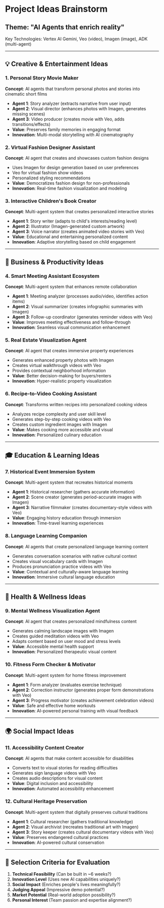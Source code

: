 # Project Ideas Brainstorm

## Theme: "AI Agents that enrich reality"
Key Technologies: Vertex AI Gemini, Veo (video), Imagen (image), ADK (multi-agent)

---

## 💡 Creative & Entertainment Ideas

### 1. **Personal Story Movie Maker**
**Concept**: AI agents that transform personal photos and stories into cinematic short films
- **Agent 1**: Story analyzer (extracts narrative from user input)
- **Agent 2**: Visual director (enhances photos with Imagen, generates missing scenes)
- **Agent 3**: Video producer (creates movie with Veo, adds transitions/effects)
- **Value**: Preserves family memories in engaging format
- **Innovation**: Multi-modal storytelling with AI cinematography

### 2. **Virtual Fashion Designer Assistant**
**Concept**: AI agent that creates and showcases custom fashion designs
- Uses Imagen for design generation based on user preferences
- Veo for virtual fashion show videos
- Personalized styling recommendations
- **Value**: Democratizes fashion design for non-professionals
- **Innovation**: Real-time fashion visualization and modeling

### 3. **Interactive Children's Book Creator**
**Concept**: Multi-agent system that creates personalized interactive stories
- **Agent 1**: Story writer (adapts to child's interests/reading level)
- **Agent 2**: Illustrator (Imagen-generated custom artwork)  
- **Agent 3**: Voice narrator (creates animated video stories with Veo)
- **Value**: Educational and entertaining personalized content
- **Innovation**: Adaptive storytelling based on child engagement

---

## 🏢 Business & Productivity Ideas

### 4. **Smart Meeting Assistant Ecosystem**
**Concept**: Multi-agent system that enhances remote collaboration
- **Agent 1**: Meeting analyzer (processes audio/video, identifies action items)
- **Agent 2**: Visual summarizer (creates infographic summaries with Imagen)
- **Agent 3**: Follow-up coordinator (generates reminder videos with Veo)
- **Value**: Improves meeting effectiveness and follow-through
- **Innovation**: Seamless visual communication enhancement

### 5. **Real Estate Visualization Agent**
**Concept**: AI agent that creates immersive property experiences
- Generates enhanced property photos with Imagen
- Creates virtual walkthrough videos with Veo
- Provides contextual neighborhood information
- **Value**: Better decision-making for buyers/renters
- **Innovation**: Hyper-realistic property visualization

### 6. **Recipe-to-Video Cooking Assistant**
**Concept**: Transforms written recipes into personalized cooking videos
- Analyzes recipe complexity and user skill level
- Generates step-by-step cooking videos with Veo
- Creates custom ingredient images with Imagen
- **Value**: Makes cooking more accessible and visual
- **Innovation**: Personalized culinary education

---

## 🎓 Education & Learning Ideas

### 7. **Historical Event Immersion System**
**Concept**: Multi-agent system that recreates historical moments
- **Agent 1**: Historical researcher (gathers accurate information)
- **Agent 2**: Scene creator (generates period-accurate images with Imagen)
- **Agent 3**: Narrative filmmaker (creates documentary-style videos with Veo)
- **Value**: Engaging history education through immersion
- **Innovation**: Time-travel learning experiences

### 8. **Language Learning Companion**
**Concept**: AI agents that create personalized language learning content
- Generates conversation scenarios with native cultural context
- Creates visual vocabulary cards with Imagen
- Produces pronunciation practice videos with Veo
- **Value**: Contextual and culturally-aware language learning
- **Innovation**: Immersive cultural language education

---

## 🏥 Health & Wellness Ideas

### 9. **Mental Wellness Visualization Agent**
**Concept**: AI agent that creates personalized mindfulness content
- Generates calming landscape images with Imagen
- Creates guided meditation videos with Veo
- Adapts content based on user mood and stress levels
- **Value**: Accessible mental health support
- **Innovation**: Personalized therapeutic visual content

### 10. **Fitness Form Checker & Motivator**
**Concept**: Multi-agent system for home fitness improvement
- **Agent 1**: Form analyzer (evaluates exercise technique)
- **Agent 2**: Correction instructor (generates proper form demonstrations with Veo)
- **Agent 3**: Progress motivator (creates achievement celebration videos)
- **Value**: Safe and effective home workouts
- **Innovation**: AI-powered personal training with visual feedback

---

## 🌍 Social Impact Ideas

### 11. **Accessibility Content Creator**
**Concept**: AI agents that make content accessible for disabilities
- Converts text to visual stories for reading difficulties
- Generates sign language videos with Veo
- Creates audio descriptions for visual content
- **Value**: Digital inclusion and accessibility
- **Innovation**: Automated accessibility enhancement

### 12. **Cultural Heritage Preservation**
**Concept**: Multi-agent system that digitally preserves cultural traditions
- **Agent 1**: Cultural researcher (gathers traditional knowledge)
- **Agent 2**: Visual archivist (recreates traditional art with Imagen)
- **Agent 3**: Story keeper (creates cultural documentary videos with Veo)
- **Value**: Preserves endangered cultural practices
- **Innovation**: AI-powered cultural conservation

---

## 🎯 Selection Criteria for Evaluation
1. **Technical Feasibility** (Can be built in ~6 weeks?)
2. **Innovation Level** (Uses new AI capabilities uniquely?)
3. **Social Impact** (Enriches people's lives meaningfully?)
4. **Judging Appeal** (Impressive demo potential?)
5. **Market Potential** (Real-world adoption possibility?)
6. **Personal Interest** (Team passion and expertise alignment?)